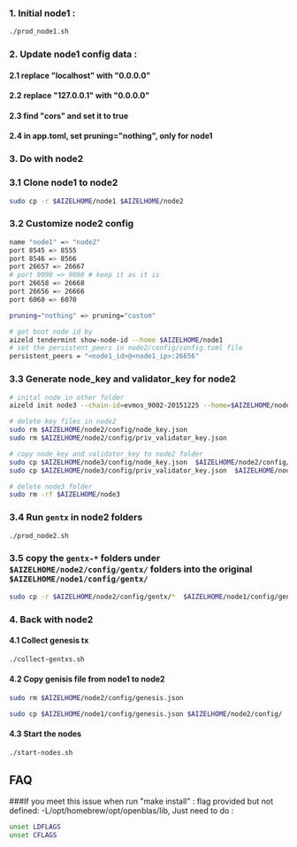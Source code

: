 ### 1. Initial node1 :

```bash
./prod_node1.sh
```

### 2. Update node1 config data :

#### 2.1 replace "localhost" with "0.0.0.0"

#### 2.2 replace "127.0.0.1" with "0.0.0.0"

#### 2.3 find "cors" and set it to true

#### 2.4 in app.toml, set pruning="nothing", only for node1

### 3. Do with node2 

### 3.1 Clone node1 to node2 

```bash
sudo cp -r $AIZELHOME/node1 $AIZELHOME/node2
```

### 3.2 Customize node2 config

```bash
name "node1" => "node2"
port 8545 => 8555
port 8546 => 8566
port 26657 => 26667
# port 9090 => 9090 # keep it as it is
port 26658 => 26668
port 26656 => 26666
port 6060 => 6070

pruning="nothing" => pruning="custom"

# get boot node id by 
aizeld tendermint show-node-id --home $AIZELHOME/node1
# set the persistent_peers in node2/config/config.toml file
persistent_peers = "<node1_id>@<node1_ip>:26656"
```

### 3.3 Generate node_key and validator_key for node2

```bash
# inital node in other folder
aizeld init node3 --chain-id=evmos_9002-20151225 --home=$AIZELHOME/node3

# delete key files in node2
sudo rm $AIZELHOME/node2/config/node_key.json
sudo rm $AIZELHOME/node2/config/priv_validator_key.json

# copy node_key and validator_key to node2 folder
sudo cp $AIZELHOME/node3/config/node_key.json  $AIZELHOME/node2/config/
sudo cp $AIZELHOME/node3/config/priv_validator_key.json  $AIZELHOME/node2/config/

# delete node3 folder
sudo rm -rf $AIZELHOME/node3
```

### 3.4 Run `gentx` in node2 folders
```bash
./prod_node2.sh
```
### 3.5 copy the `gentx-*` folders under  `$AIZELHOME/node2/config/gentx/` folders into the original `$AIZELHOME/node1/config/gentx/`

```bash
sudo cp -r $AIZELHOME/node2/config/gentx/*  $AIZELHOME/node1/config/gentx/
```

### 4. Back with node2 
#### 4.1 Collect genesis tx 

```bash
./collect-gentxs.sh
```

#### 4.2 Copy genisis file from node1 to node2

```bash
sudo rm $AIZELHOME/node2/config/genesis.json

sudo cp $AIZELHOME/node1/config/genesis.json $AIZELHOME/node2/config/
```

#### 4.3 Start the nodes

```bash
./start-nodes.sh
```

## FAQ
###If you meet this issue when run "make install" : flag provided but not defined: -L/opt/homebrew/opt/openblas/lib, Just need to do :

```bash
unset LDFLAGS
unset CFLAGS
```
